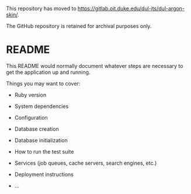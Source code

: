 This repository has moved to https://gitlab.oit.duke.edu/dul-its/dul-argon-skin/.

The GitHub repository is retained for archival purposes only.

# README

This README would normally document whatever steps are necessary to get the
application up and running.

Things you may want to cover:

* Ruby version

* System dependencies

* Configuration

* Database creation

* Database initialization

* How to run the test suite

* Services (job queues, cache servers, search engines, etc.)

* Deployment instructions

* ...

